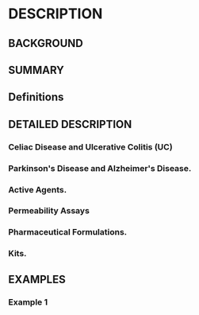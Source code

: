 # DESCRIPTION

## BACKGROUND

## SUMMARY

## Definitions

## DETAILED DESCRIPTION

### Celiac Disease and Ulcerative Colitis (UC)

### Parkinson's Disease and Alzheimer's Disease.

### Active Agents.

### Permeability Assays

### Pharmaceutical Formulations.

### Kits.

## EXAMPLES

### Example 1

